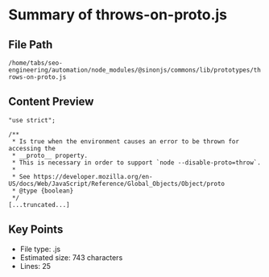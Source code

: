 # Summary of throws-on-proto.js
  
## File Path
`/home/tabs/seo-engineering/automation/node_modules/@sinonjs/commons/lib/prototypes/throws-on-proto.js`

## Content Preview
```
"use strict";

/**
 * Is true when the environment causes an error to be thrown for accessing the
 * __proto__ property.
 * This is necessary in order to support `node --disable-proto=throw`.
 *
 * See https://developer.mozilla.org/en-US/docs/Web/JavaScript/Reference/Global_Objects/Object/proto
 * @type {boolean}
 */
[...truncated...]
```

## Key Points
- File type: .js
- Estimated size: 743 characters
- Lines: 25
